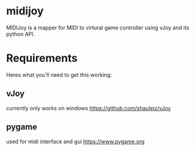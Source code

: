# midijoy
MIDIJoy is a mapper for MIDI to virtural game controller using vJoy and its python API. 

# Requirements 
Heres what you'll need to get this working:

## vJoy
currently only works on windows 
https://github.com/shauleiz/vJoy

## pygame
used for midi interface and gui
https://www.pygame.org

